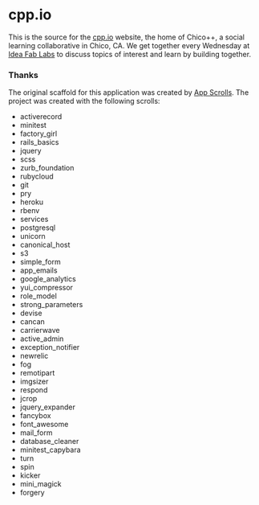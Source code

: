 # cpp.io

This is the source for the [cpp.io](http://cpp.io) website, the home of Chico++, a social learning collaborative in Chico, CA.
We get together every Wednesday at [Idea Fab Labs](http://ideafablabs.com/) to discuss topics of interest and learn by building
together.

### Thanks

The original scaffold for this application was created by [App Scrolls](https://github.com/mattolson/appscrolls). The project was 
created with the following scrolls:

* activerecord
* minitest
* factory_girl
* rails_basics
* jquery
* scss
* zurb_foundation
* rubycloud
* git
* pry
* heroku
* rbenv
* services
* postgresql
* unicorn
* canonical_host
* s3
* simple_form
* app_emails
* google_analytics
* yui_compressor
* role_model
* strong_parameters
* devise
* cancan
* carrierwave
* active_admin
* exception_notifier
* newrelic
* fog
* remotipart
* imgsizer
* respond
* jcrop
* jquery_expander
* fancybox
* font_awesome
* mail_form
* database_cleaner
* minitest_capybara
* turn
* spin
* kicker
* mini_magick
* forgery
